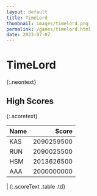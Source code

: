 ```yaml
---
layout: default
title: TimeLord
thumbnail: images/timelord.png
permalink: /games/timelord.html
date: 2023-07-07
---
```


# TimeLord 
{:.neontext}

## High Scores 
{:.scoretext}

| Name | Score | 
| :---- | ----: | 
| KAS | 2090259500 | 
| RUN | 2090025500 | 
| HSM | 2013626500 | 
| AAA | 2000000000 | 
| 
{:.scoreText .table .td}